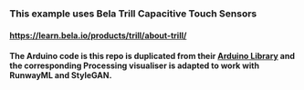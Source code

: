 ### This example uses Bela Trill Capacitive Touch Sensors 

#### https://learn.bela.io/products/trill/about-trill/

#### The Arduino code is this repo is duplicated from their [Arduino Library](https://github.com/BelaPlatform/Trill-Arduino) and the corresponding Processing visualiser is adapted to work with RunwayML and StyleGAN. 
